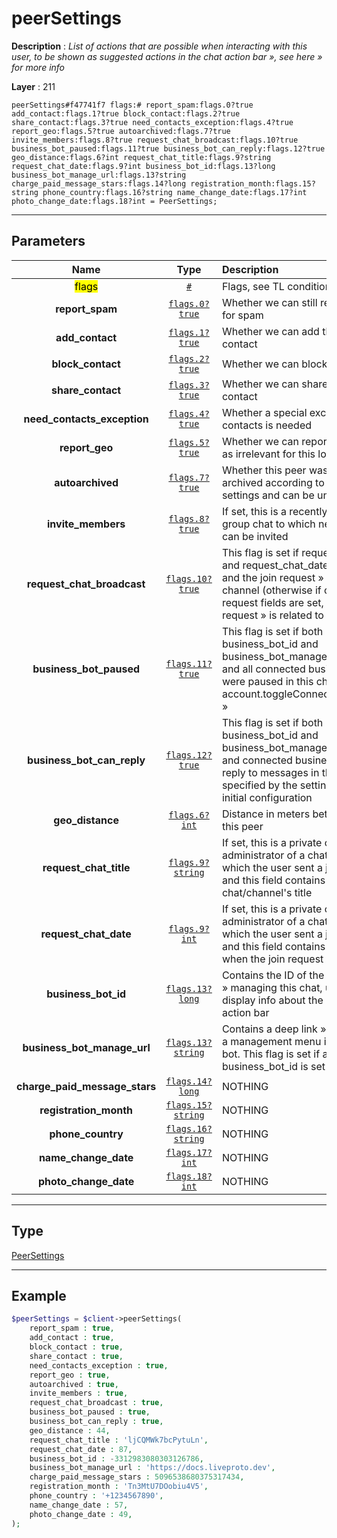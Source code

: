 # peerSettings

**Description** : *List of actions that are possible when interacting with this user, to be shown as suggested actions in the chat action bar », see here » for more info*

**Layer** : 211

```tl
peerSettings#f47741f7 flags:# report_spam:flags.0?true add_contact:flags.1?true block_contact:flags.2?true share_contact:flags.3?true need_contacts_exception:flags.4?true report_geo:flags.5?true autoarchived:flags.7?true invite_members:flags.8?true request_chat_broadcast:flags.10?true business_bot_paused:flags.11?true business_bot_can_reply:flags.12?true geo_distance:flags.6?int request_chat_title:flags.9?string request_chat_date:flags.9?int business_bot_id:flags.13?long business_bot_manage_url:flags.13?string charge_paid_message_stars:flags.14?long registration_month:flags.15?string phone_country:flags.16?string name_change_date:flags.17?int photo_change_date:flags.18?int = PeerSettings;
```

---

## Parameters

| Name | Type | Description |
| :---: | :---: | :--- |
| <mark>flags</mark> | [`#`](type/#) | Flags, see TL conditional fields |
| **report_spam** | [`flags.0?true`](type/true) | Whether we can still report the user for spam |
| **add_contact** | [`flags.1?true`](type/true) | Whether we can add the user as contact |
| **block_contact** | [`flags.2?true`](type/true) | Whether we can block the user |
| **share_contact** | [`flags.3?true`](type/true) | Whether we can share the user's contact |
| **need_contacts_exception** | [`flags.4?true`](type/true) | Whether a special exception for contacts is needed |
| **report_geo** | [`flags.5?true`](type/true) | Whether we can report a geogroup as irrelevant for this location |
| **autoarchived** | [`flags.7?true`](type/true) | Whether this peer was automatically archived according to privacy settings and can be unarchived |
| **invite_members** | [`flags.8?true`](type/true) | If set, this is a recently created group chat to which new members can be invited |
| **request_chat_broadcast** | [`flags.10?true`](type/true) | This flag is set if request_chat_title and request_chat_date fields are set and the join request » is related to a channel (otherwise if only the request fields are set, the join request » is related to a chat) |
| **business_bot_paused** | [`flags.11?true`](type/true) | This flag is set if both business_bot_id and business_bot_manage_url are set and all connected business bots » were paused in this chat using account.toggleConnectedBotPaused » |
| **business_bot_can_reply** | [`flags.12?true`](type/true) | This flag is set if both business_bot_id and business_bot_manage_url are set and connected business bots » can reply to messages in this chat, as specified by the settings during initial configuration |
| **geo_distance** | [`flags.6?int`](type/int) | Distance in meters between us and this peer |
| **request_chat_title** | [`flags.9?string`](type/string) | If set, this is a private chat with an administrator of a chat or channel to which the user sent a join request, and this field contains the chat/channel's title |
| **request_chat_date** | [`flags.9?int`](type/int) | If set, this is a private chat with an administrator of a chat or channel to which the user sent a join request, and this field contains the timestamp when the join request » was sent |
| **business_bot_id** | [`flags.13?long`](type/long) | Contains the ID of the business bot » managing this chat, used to display info about the bot in the action bar |
| **business_bot_manage_url** | [`flags.13?string`](type/string) | Contains a deep link », used to open a management menu in the business bot. This flag is set if and only if business_bot_id is set |
| **charge_paid_message_stars** | [`flags.14?long`](type/long) | NOTHING |
| **registration_month** | [`flags.15?string`](type/string) | NOTHING |
| **phone_country** | [`flags.16?string`](type/string) | NOTHING |
| **name_change_date** | [`flags.17?int`](type/int) | NOTHING |
| **photo_change_date** | [`flags.18?int`](type/int) | NOTHING |

---

## Type

[PeerSettings](type/PeerSettings)

---

## Example

```php
$peerSettings = $client->peerSettings(
	report_spam : true,
	add_contact : true,
	block_contact : true,
	share_contact : true,
	need_contacts_exception : true,
	report_geo : true,
	autoarchived : true,
	invite_members : true,
	request_chat_broadcast : true,
	business_bot_paused : true,
	business_bot_can_reply : true,
	geo_distance : 44,
	request_chat_title : 'ljCQMWk7bcPytuLn',
	request_chat_date : 87,
	business_bot_id : -3312983080303126786,
	business_bot_manage_url : 'https://docs.liveproto.dev',
	charge_paid_message_stars : 5096538680375317434,
	registration_month : 'Tn3MtU7DOobiu4V5',
	phone_country : '+1234567890',
	name_change_date : 57,
	photo_change_date : 49,
);
```